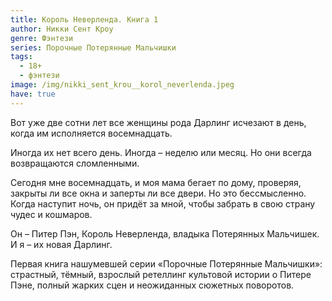 ```yaml
---
title: Король Неверленда. Книга 1
author: Никки Сент Кроу
genre: Фэнтези
series: Порочные Потерянные Мальчишки
tags:
  - 18+
  - фэнтези
image: /img/nikki_sent_krou__korol_neverlenda.jpeg
have: true
---
```

Вот уже две сотни лет все женщины рода Дарлинг исчезают в день, когда им исполняется восемнадцать.

Иногда их нет всего день. Иногда – неделю или месяц. Но они всегда возвращаются сломленными.

Сегодня мне восемнадцать, и моя мама бегает по дому, проверяя, закрыты ли все окна и заперты ли все двери. Но это бессмысленно. Когда наступит ночь, он придёт за мной, чтобы забрать в свою страну чудес и кошмаров.

Он – Питер Пэн, Король Неверленда, владыка Потерянных Мальчишек. И я – их новая Дарлинг.



Первая книга нашумевшей серии «Порочные Потерянные Мальчишки»: страстный, тёмный, взрослый ретеллинг культовой истории о Питере Пэне, полный жарких сцен и неожиданных сюжетных поворотов.